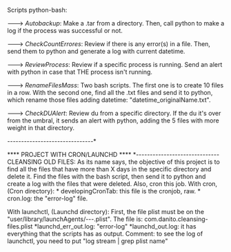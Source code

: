 Scripts python-bash:

---> _Autobackup_: Make a .tar from a directory. Then, call python to make a log if the process was successful or not.

---> _CheckCountErrores_: Review if there is any error(s) in a file. Then, send them to python and generate a log with current datetime. 

---> _ReviewProcess_: Review if a specific process is running. Send an alert with python in case that THE process isn't running.

---> _RenameFilesMass_: Two bash scripts. The first one is to create 10 files in a row. With the second one, find all the .txt files and send it to python, which rename those files adding datetime: "datetime_originalName.txt".

---> _CheckDUAlert_: Review du from a specific directory. If the du it's over from the umbral, it sends an alert with python, adding the 5 files with more weight in that directory. 

-------------------------------*

**** PROJECT WITH CRON/LAUNCHD ****
*------------------------------
CLEANSING OLD FILES: As its name says, the objective of this project is to find all the files that have more than X days in the specific directory and delete it. 
Find the files with the bash script, then send it to python and create a log with the files that were deleted.
Also, cron this job.
With cron, (Cron directory):
    * developingCronTab: this file is the cronjob, raw.
    * cron.log: the "error-log" file.

With launchctl, (Launchd directory):
    First, the file plist must be on the "user/library/launchAgents/---.plist". The file is: com.danito.cleansing-files.plist
    *launchd_err_out.log: "error-log"
    *launchd_out.log: it has everything that the scripts has as output.
    Comment: to see the log of launchctl, you need to put "log stream | grep plist name"
